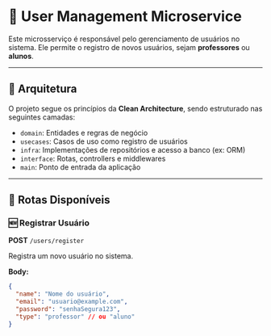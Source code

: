 # 👤 User Management Microservice

Este microsserviço é responsável pelo gerenciamento de usuários no sistema. Ele permite o registro de novos usuários, sejam **professores** ou **alunos**.

---

## 🧱 Arquitetura

O projeto segue os princípios da **Clean Architecture**, sendo estruturado nas seguintes camadas:

- `domain`: Entidades e regras de negócio
- `usecases`: Casos de uso como registro de usuários
- `infra`: Implementações de repositórios e acesso a banco (ex: ORM)
- `interface`: Rotas, controllers e middlewares
- `main`: Ponto de entrada da aplicação

---

## 📡 Rotas Disponíveis

### 🆕 Registrar Usuário

**POST** `/users/register`

Registra um novo usuário no sistema.

**Body:**
```json
{
  "name": "Nome do usuário",
  "email": "usuario@example.com",
  "password": "senhaSegura123",
  "type": "professor" // ou "aluno"
}
